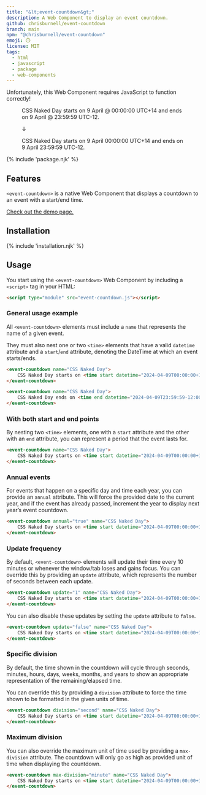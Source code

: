 ```yaml
---
title: "&lt;event-countdown&gt;"
description: A Web Component to display an event countdown.
github: chrisburnell/event-countdown
branch: main
npm: "@chrisburnell/event-countdown"
emoji: ⏱️
license: MIT
tags:
  - html
  - javascript
  - package
  - web-components
---
```


<noscript><p class=" [ box  box--error ] ">Unfortunately, this Web Component requires JavaScript to function correctly!</p></noscript>

<figure class=" [ box ] [ gamma ] [ requires-js ] ">
    <p>CSS Naked Day starts on 9 April @ 00:00:00 UTC+14 and ends on 9 April @ 23:59:59 UTC-12.</p>
    <p aria-hidden="true">↓</p>
    <p><event-countdown name="CSS Naked Day" annual="true">CSS Naked Day starts on <time start datetime="{{ global.currentYear }}-04-09T00:00:00+14:00">9 April 00:00:00 UTC+14</time> and ends on <time end datetime="{{ global.currentYear }}-04-09T23:59:59-12:00">9 April 23:59:59 UTC-12</time>.</event-countdown></p>
</figure>

{% include 'package.njk' %}

## Features

<code>&lt;event-countdown&gt;</code> is a native Web Component that displays a countdown to an event with a start/end time.

[Check out the demo page.](https://chrisburnell.github.io/event-countdown/demo.html)

## Installation

{% include 'installation.njk' %}

## Usage

You start using the <code>&lt;event-countdown&gt;</code> Web Component by including a <code>&lt;script&gt;</code> tag in your HTML:

```html
<script type="module" src="event-countdown.js"></script>
```

### General usage example

All `<event-countdown>` elements must include a `name` that represents the name of a given event.

They must also nest one or two `<time>` elements that have a valid `datetime` attribute and a `start`/`end` attribute, denoting the DateTime at which an event starts/ends.

```html
<event-countdown name="CSS Naked Day">
    CSS Naked Day starts on <time start datetime="2024-04-09T00:00:00+14:00">9 April 2024 00:00:00 UTC+14</time>.
</event-countdown>
```

```html
<event-countdown name="CSS Naked Day">
    CSS Naked Day ends on <time end datetime="2024-04-09T23:59:59-12:00">9 April 2024 23:59:59 UTC-12</time>.
</event-countdown>
```

### With both start and end points

By nesting two `<time>` elements, one with a `start` attribute and the other with an `end` attribute, you can represent a period that the event lasts for.

```html
<event-countdown name="CSS Naked Day">
    CSS Naked Day starts on <time start datetime="2024-04-09T00:00:00+14:00">9 April 2024 00:00:00 UTC+14</time> and ends on <time end datetime="2024-04-09T23:59:59-12:00">9 April 2024 23:59:59 UTC-12</time>.
</event-countdown>
```

### Annual events

For events that happen on a specific day and time each year, you can provide an `annual` attribute. This will force the provided date to the current year, and if the event has already passed, increment the year to display next year’s event countdown.

```html
<event-countdown annual="true" name="CSS Naked Day">
    CSS Naked Day starts on <time start datetime="2024-04-09T00:00:00+14:00">9 April 00:00:00 UTC+14</time>.
</event-countdown>
```

### Update frequency

By default, `<event-countdown>` elements will update their time every 10 minutes or whenever the window/tab loses and gains focus. You can override this by providing an `update` attribute, which represents the number of seconds between each update.

```html
<event-countdown update="1" name="CSS Naked Day">
    CSS Naked Day starts on <time start datetime="2024-04-09T00:00:00+14:00">9 April 2024 00:00:00 UTC+14</time>.
</event-countdown>
```

You can also disable these updates by setting the `update` attribute to `false`.

```html
<event-countdown update="false" name="CSS Naked Day">
    CSS Naked Day starts on <time start datetime="2024-04-09T00:00:00+14:00">9 April 2024 00:00:00 UTC+14</time>.
</event-countdown>
```

### Specific division

By default, the time shown in the countdown will cycle through seconds, minutes, hours, days, weeks, months, and years to show an appropriate representation of the remaining/elapsed time.

You can override this by providing a `division` attribute to force the time shown to be formatted in the given units of time.

```html
<event-countdown division="second" name="CSS Naked Day">
    CSS Naked Day starts on <time start datetime="2024-04-09T00:00:00+14:00">9 April 2024 00:00:00 UTC+14</time>.
</event-countdown>
```

### Maximum division

You can also override the maximum unit of time used by providing a `max-division` attribute. The countdown will only go as high as provided unit of time when displaying the countdown.

```html
<event-countdown max-division="minute" name="CSS Naked Day">
    CSS Naked Day starts on <time start datetime="2024-04-09T00:00:00+14:00">9 April 2024 00:00:00 UTC+14</time>.
</event-countdown>
```

<script type="module">{% include '../../../node_modules/@chrisburnell/event-countdown/event-countdown.js' %}</script>
